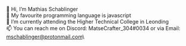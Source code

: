 👋 Hi, I’m Mathias Schablinger\
🧡 My favourite programming language is javascript\
📘 I’m currently attending the Higher Technical College in Leonding\
📫 You can reach me on Discord: MatseCrafter_304#0034 or via Email: mschablinger@protonmail.com\

<!---
MSchablinger/MSchablinger is a ✨ special ✨ repository because its `README.md` (this file) appears on your GitHub profile.
You can click the Preview link to take a look at your changes.
--->
